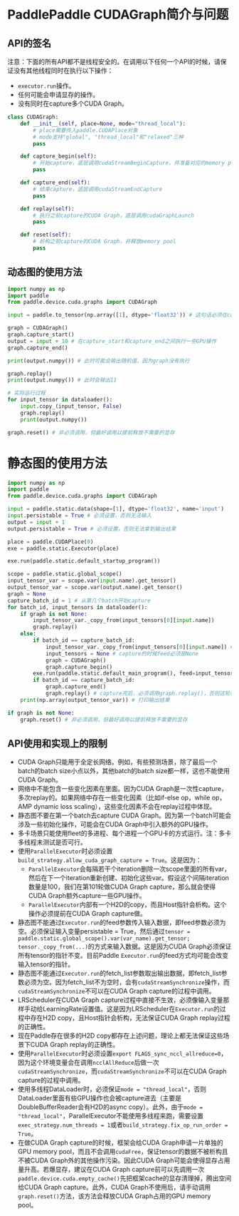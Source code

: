 # PaddlePaddle CUDAGraph简介与问题

## API的签名
注意：下面的所有API都不是线程安全的。在调用以下任何一个API的时候，请保证没有其他线程同时在执行以下操作：

- `executor.run`操作。
- 任何可能会申请显存的操作。
- 没有同时在capture多个CUDA Graph。

```Python
class CUDAGraph:
    def __init__(self, place=None, mode="thread_local"):
        # place需要传入paddle.CUDAPlace对象
        # mode支持"global", "thread_local"和"relaxed"三种
        pass

    def capture_begin(self):
        # 开始capture，底层调用cudaStreamBeginCapture，并准备对应的memory pool
        pass

    def capture_end(self):
        # 结束capture，底层调用cudaStreamEndCapture
        pass

    def replay(self):
        # 执行之前capture的CUDA Graph，底层调用cudaGraphLaunch
        pass

    def reset(self):
        # 析构之前capture的CUDA Graph，并释放memory pool
        pass
```


## 动态图的使用方法
```Python
import numpy as np
import paddle
from paddle.device.cuda.graphs import CUDAGraph

input = paddle.to_tensor(np.array([1], dtype='float32')) # 这句话必须在capture_start之前

graph = CUDAGraph()
graph.capture_start()
output = input + 10 # 在capture_start和capture_end之间执行一些GPU操作
graph.capture_end()

print(output.numpy()) # 此时可能会输出随机值，因为graph没有执行

graph.replay()
print(output.numpy()) # 此时会输出11

# 实际运行过程
for input_tensor in dataloader():
    input.copy_(input_tensor, False)
    graph.replay()
    print(output.numpy())

graph.reset() # 非必须调用，但最好调用以提前释放不需要的显存
```

# 静态图的使用方法
```Python
import numpy as np
import paddle
from paddle.device.cuda.graphs import CUDAGraph

input = paddle.static.data(shape=[1], dtype='float32', name='input')
input.persistable = True # 必须设置，否则无法输入
output = input + 1
output.persistable = True # 必须设置，否则无法拿到输出结果

place = paddle.CUDAPlace(0)
exe = paddle.static.Executor(place)

exe.run(paddle.static.default_startup_program())

scope = paddle.static.global_scope()
input_tensor_var = scope.var(input.name).get_tensor()
output_tensor_var = scope.var(output.name).get_tensor()
graph = None
capture_batch_id = 1 # 从第几个batch开始capture
for batch_id, input_tensors in dataloader():
    if graph is not None:
        input_tensor_var._copy_from(input_tensors[0][input.name])
        graph.replay()
    else:
        if batch_id == capture_batch_id:
            input_tensor_var._copy_from(input_tensors[0][input.name]) # copy输入
            input_tensors = None # capture的时候feed必须是None
            graph = CUDAGraph()
            graph.capture_begin()
        exe.run(paddle.static.default_main_program(), feed=input_tensors)
        if batch_id == capture_batch_id:
            graph.capture_end()
            graph.replay() # capture完后，必须调用graph.replay()，否则这轮相当于没跑
    print(np.array(output_tensor_var)) # 打印输出结果

if graph is not None:
    graph.reset() # 非必须调用，但最好调用以提前释放不需要的显存
```

## API使用和实现上的限制

- CUDA Graph只能用于全定长网络。例如，有些预测场景，除了最后一个batch的batch size小点以外，其他batch的batch size都一样，这也不能使用CUDA Graph。
- 网络中不能包含一些变化因素在里面。因为CUDA Graph是一次性capture，多次replay的。如果网络中存在一些变化因素（比如if-else op，while op，AMP dynamic loss scaling），这些变化因素不会在replay过程中体现。
- 静态图不要在第一个batch去capture CUDA Graph。因为第一个batch可能会涉及一些初始化操作，可能会在CUDA Graph中引入额外的GPU操作。
- 多卡场景只能使用fleet的多进程、每个进程一个GPU卡的方式运行。注：多卡多线程未测试是否可行。
- 使用`ParallelExecutor`时必须设置`build_strategy.allow_cuda_graph_capture = True`。这是因为：
	- `ParallelExecutor`会每隔若干个iteration删除一次scope里面的所有var，然后在下一个iteration重新创建、初始化这些var。假设这个间隔iteration数量是100，我们在第101轮做CUDA Graph capture，那么就会使得CUDA Graph额外capture一些GPU操作。
	- `ParallelExecutor`内部有一个H2D的copy，而且Host指针会析构。这个操作必须提前在CUDA Graph capture做。
- 静态图不能通过`Executor.run`的feed参数传入输入数据，即feed参数必须为空。必须保证输入变量persistable = True，然后通过`tensor = paddle.static.global_scope().var(var_name).get_tensor; tensor._copy_from(...)`的方式来输入数据。这是因为CUDA Graph必须保证所有tensor的指针不变。目前Paddle `Executor.run`的feed方式均可能会改变输入tensor的指针。
- 静态图不能通过`Executor.run`的fetch_list参数取出输出数据，即fetch_list参数必须为空。因为fetch_list不为空时，会有`cudaStreamSynchronize`操作，而`cudaStreamSynchronize`不可以在CUDA Graph capture的过程中调用。
- LRScheduler在CUDA Graph capture过程中直接不生效，必须像输入变量那样手动给LearningRate设置值。这是因为LRScheduler在`Executor.run`的过程中存在H2D copy，且Host指针会析构，无法保证CUDA Graph replay过程的正确性。
- 现在Paddle存在很多的H2D copy都存在上述问题，理论上都无法保证这些场景下CUDA Graph replay的正确性。
- 使用`ParallelExecutor`时必须设置`export FLAGS_sync_nccl_allreduce=0`，因为这个环境变量会在调用`ncclAllReduce`后做一次`cudaStreamSynchronize`，而`cudaStreamSynchronize`不可以在CUDA Graph capture的过程中调用。
- 使用多线程DataLoader时，必须保证`mode = "thread_local"`，否则DataLoader里面有些GPU操作也会被capture进去（主要是DoubleBufferReader会有H2D的async copy）。此外，由于`mode = "thread_local"`，ParallelExecutor不能使用多线程来跑，需要设置`exec_strategy.num_threads = 1`或者`build_strategy.fix_op_run_order = True`。
- 在做CUDA Graph capture的时候，框架会给CUDA Graph申请一片单独的GPU memory pool，而且不会调用`cudaFree`，保证tensor的数据不被析构且不被CUDA Graph外的其他操作污染。因此CUDA Graph可能会使得显存占用量升高。若爆显存，建议在CUDA Graph capture前可以先调用一次`paddle.device.cuda.empty_cache()`先把框架cache的显存清理掉，腾出空间给CUDA Graph capture。此外，CUDA Graph不使用后，请手动调用`graph.reset()`方法，该方法会释放CUDA Graph占用的GPU memory pool。
